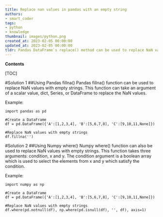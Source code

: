 ```yaml
---
title: Replace nan values in pandas with an empty string
authors:
- smart_coder
tags:
- python
- knowledge
thumbnail: images/python.png
created_at: 2023-02-05 00:00:00
updated_at: 2023-02-05 00:00:00
tldr: Pandas DataFrame`s replace() method can be used to replace NaN values with an empty string.
---
```


**Contents**

[TOC]

#Solution 1
##Using Pandas fillna()
Pandas fillna() function can be used to replace NaN values with empty strings. This function can take an argument of a scalar value, dict, Series, or DataFrame to replace the NaN values.

Example:

```
import pandas as pd

#Create a DataFrame
df = pd.DataFrame({'A':[1,2,3,4], 'B':[5,6,7,8], 'C':[9,10,11,None]})

#Replace NaN values with empty strings
df.fillna('')
```

#Solution 2
##Using Numpy where()
Numpy where() function can also be used to replace NaN values with empty strings. This function takes three arguments: condition, x and y. The condition argument is a boolean array which is used to select the elements from x and y which satisfy the condition.

Example:

```
import numpy as np

#Create a DataFrame
df = pd.DataFrame({'A':[1,2,3,4], 'B':[5,6,7,8], 'C':[9,10,11,None]})

#Replace NaN values with empty strings
df.where(pd.notnull(df), np.where(pd.isnull(df), '', df), axis=1)
```
